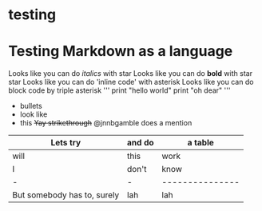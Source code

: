 # testing

# Testing Markdown as a **language**

Looks like you can do *italics* with star
Looks like you can do **bold** with star star
Looks like you can do 'inline code' with asterisk 
Looks like you can do block code by triple asterisk
'''
print "hello world" 
print "oh dear" 
''' 
* bullets 
* look like 
* this 
~~Yay strikethrough~~
@jnnbgamble does a mention

Lets try | and do | a table
---------|--------|--------|
will|this|work
I | don't | know
-|-|---------------
But somebody has to, surely | lah | lah | lah

